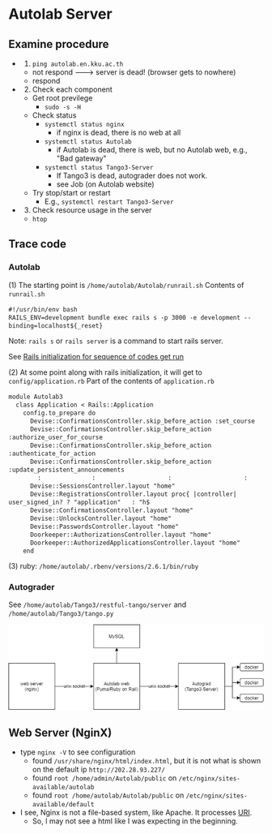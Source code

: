 # Autolab Server

## Examine procedure

  * 1. ```ping autolab.en.kku.ac.th```
    * not respond ---> server is dead! (browser gets to nowhere)
    * respond
  * 2. Check each component
    * Get root previlege
      * ```sudo -s -H```
    * Check status
      * ```systemctl status nginx```
        * if nginx is dead, there is no web at all 
      * ```systemctl status Autolab```
        * if Autolab is dead, there is web, but no Autolab web, e.g., "Bad gateway" 
      * ```systemctl status Tango3-Server```
        * If Tango3 is dead, autograder does not work.
        * see Job (on Autolab website)
    * Try stop/start or restart
      * E.g., ```systemctl restart Tango3-Server```
  * 3. Check resource usage in the server
    * ```htop```

## Trace code

### Autolab
(1) The starting point is ```/home/autolab/Autolab/runrail.sh```
Contents of ```runrail.sh```
```
#!/usr/bin/env bash
RAILS_ENV=development bundle exec rails s -p 3000 -e development --binding=localhost${_reset}
```
Note: ```rails s``` or ```rails server``` is a command to start rails server.

See [Rails initialization for sequence of codes get run](https://guides.rubyonrails.org/initialization.html)

(2) At some point along with rails initialization, it will get to ```config/application.rb```
Part of the contents of ```application.rb```
```
module Autolab3
  class Application < Rails::Application
    config.to_prepare do
      Devise::ConfirmationsController.skip_before_action :set_course
      Devise::ConfirmationsController.skip_before_action :authorize_user_for_course
      Devise::ConfirmationsController.skip_before_action :authenticate_for_action
      Devise::ConfirmationsController.skip_before_action :update_persistent_announcements
        :              :                    :                    :
      Devise::SessionsController.layout "home"
      Devise::RegistrationsController.layout proc{ |controller| user_signed_in? ? "application"   : "h$
      Devise::ConfirmationsController.layout "home"
      Devise::UnlocksController.layout "home"
      Devise::PasswordsController.layout "home"
      Doorkeeper::AuthorizationsController.layout "home"
      Doorkeeper::AuthorizedApplicationsController.layout "home"
    end        
```

(3) ruby: ```/home/autolab/.rbenv/versions/2.6.1/bin/ruby```

### Autograder 
See ```/home/autolab/Tango3/restful-tango/server``` and ```/home/autolab/Tango3/tango.py```
    
![Autolab](https://github.com/tatpongkatanyukul/Autolab/blob/main/tutorial/sys/Autolab_system.png)  
  
## Web Server (NginX)
  * type ```nginx -V``` to see configuration
    *  found ```/usr/share/nginx/html/index.html```, but it is not what is shown on the default ip ```http://202.28.93.227/```
    *  found ```root /home/admin/Autolab/public``` on ```/etc/nginx/sites-available/autolab```
    *  found ```root /home/autolab/Autolab/public``` on ```/etc/nginx/sites-available/default```
  * I see, Nginx is not a file-based system, like Apache. It processes [URI](https://en.wikipedia.org/wiki/Uniform_Resource_Identifier).
    * So, I may not see a html like I was expecting in the beginning. 

